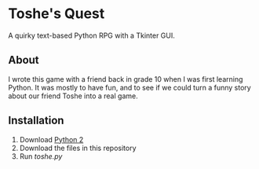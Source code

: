 # Toshe's Quest

A quirky text-based Python RPG with a Tkinter GUI.

## About

I wrote this game with a friend back in grade 10 when I was first learning Python. It was mostly to have fun, and to see if we could turn a funny story about our friend Toshe into a real game.

## Installation

1. Download [Python 2](https://www.python.org/downloads/release/python-2716/)
1. Download the files in this repository
1. Run _toshe.py_
